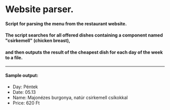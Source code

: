 # Website parser.

#### Script for parsing the menu from the restaurant website.
#### The script searches for all offered dishes containing a component named "csirkemell" (chicken breast),
#### and then outputs the result of the cheapest dish for each day of the week to a file.
---
####  Sample output:
+ Day: Péntek
+ Date: 05.13
+ Name: Majonézes burgonya, natúr csirkemell csíkokkal
+ Price: 620 Ft

